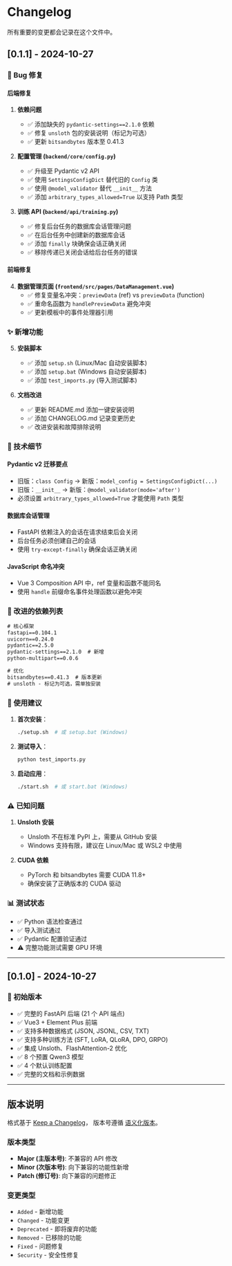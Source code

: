 # Changelog

所有重要的变更都会记录在这个文件中。

## [0.1.1] - 2024-10-27

### 🐛 Bug 修复

#### 后端修复
1. **依赖问题**
   - ✅ 添加缺失的 `pydantic-settings==2.1.0` 依赖
   - ✅ 修复 `unsloth` 包的安装说明（标记为可选）
   - ✅ 更新 `bitsandbytes` 版本至 0.41.3

2. **配置管理 (`backend/core/config.py`)**
   - ✅ 升级至 Pydantic v2 API
   - ✅ 使用 `SettingsConfigDict` 替代旧的 `Config` 类
   - ✅ 使用 `@model_validator` 替代 `__init__` 方法
   - ✅ 添加 `arbitrary_types_allowed=True` 以支持 Path 类型

3. **训练 API (`backend/api/training.py`)**
   - ✅ 修复后台任务的数据库会话管理问题
   - ✅ 在后台任务中创建新的数据库会话
   - ✅ 添加 `finally` 块确保会话正确关闭
   - ✅ 移除传递已关闭会话给后台任务的错误

#### 前端修复
4. **数据管理页面 (`frontend/src/pages/DataManagement.vue`)**
   - ✅ 修复变量名冲突：`previewData` (ref) vs `previewData` (function)
   - ✅ 重命名函数为 `handlePreviewData` 避免冲突
   - ✅ 更新模板中的事件处理器引用

### ✨ 新增功能

5. **安装脚本**
   - ✅ 添加 `setup.sh` (Linux/Mac 自动安装脚本)
   - ✅ 添加 `setup.bat` (Windows 自动安装脚本)
   - ✅ 添加 `test_imports.py` (导入测试脚本)

6. **文档改进**
   - ✅ 更新 README.md 添加一键安装说明
   - ✅ 添加 CHANGELOG.md 记录变更历史
   - ✅ 改进安装和故障排除说明

### 📝 技术细节

#### Pydantic v2 迁移要点
- 旧版：`class Config` → 新版：`model_config = SettingsConfigDict(...)`
- 旧版：`__init__` → 新版：`@model_validator(mode='after')`
- 必须设置 `arbitrary_types_allowed=True` 才能使用 `Path` 类型

#### 数据库会话管理
- FastAPI 依赖注入的会话在请求结束后会关闭
- 后台任务必须创建自己的会话
- 使用 `try-except-finally` 确保会话正确关闭

#### JavaScript 命名冲突
- Vue 3 Composition API 中，ref 变量和函数不能同名
- 使用 `handle` 前缀命名事件处理函数以避免冲突

### 🔧 改进的依赖列表

```txt
# 核心框架
fastapi==0.104.1
uvicorn==0.24.0
pydantic==2.5.0
pydantic-settings==2.1.0  # 新增
python-multipart==0.0.6

# 优化
bitsandbytes==0.41.3  # 版本更新
# unsloth - 标记为可选，需单独安装
```

### 🚀 使用建议

1. **首次安装**：
   ```bash
   ./setup.sh  # 或 setup.bat (Windows)
   ```

2. **测试导入**：
   ```bash
   python test_imports.py
   ```

3. **启动应用**：
   ```bash
   ./start.sh  # 或 start.bat (Windows)
   ```

### ⚠️ 已知问题

1. **Unsloth 安装**
   - Unsloth 不在标准 PyPI 上，需要从 GitHub 安装
   - Windows 支持有限，建议在 Linux/Mac 或 WSL2 中使用

2. **CUDA 依赖**
   - PyTorch 和 bitsandbytes 需要 CUDA 11.8+
   - 确保安装了正确版本的 CUDA 驱动

### 📊 测试状态

- ✅ Python 语法检查通过
- ✅ 导入测试通过
- ✅ Pydantic 配置验证通过
- ⚠️ 完整功能测试需要 GPU 环境

---

## [0.1.0] - 2024-10-27

### 🎉 初始版本

- ✅ 完整的 FastAPI 后端 (21 个 API 端点)
- ✅ Vue3 + Element Plus 前端
- ✅ 支持多种数据格式 (JSON, JSONL, CSV, TXT)
- ✅ 支持多种训练方法 (SFT, LoRA, QLoRA, DPO, GRPO)
- ✅ 集成 Unsloth、FlashAttention-2 优化
- ✅ 8 个预置 Qwen3 模型
- ✅ 4 个默认训练配置
- ✅ 完整的文档和示例数据

---

## 版本说明

格式基于 [Keep a Changelog](https://keepachangelog.com/zh-CN/1.0.0/)，
版本号遵循 [语义化版本](https://semver.org/lang/zh-CN/)。

### 版本类型
- **Major (主版本号)**: 不兼容的 API 修改
- **Minor (次版本号)**: 向下兼容的功能性新增
- **Patch (修订号)**: 向下兼容的问题修正

### 变更类型
- `Added` - 新增功能
- `Changed` - 功能变更
- `Deprecated` - 即将废弃的功能
- `Removed` - 已移除的功能
- `Fixed` - 问题修复
- `Security` - 安全性修复
